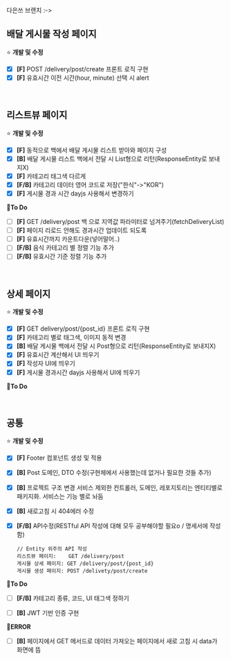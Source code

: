 다은쓰 브랜치 :->

## 배달 게시물 작성 페이지
⭐ **개발 및 수정**
- [x] **[F]**   POST /delivery/post/create 프론트 로직 구현
- [x] **[F]**   유효시간 이전 시간(hour, minute) 선택 시 alert

<br>

## 리스트뷰 페이지
⭐ **개발 및 수정**

- [x] **[F]** 동적으로 백에서 배달 게시물 리스트 받아와 페이지 구성
- [x] **[B]** 배달 게시물 리스트 백에서 전달 시 List<Post>형으로 리턴(ResponseEntity로 보내지X)
- [x] **[F]** 카테고리 태그색 다르게
- [x] **[F/B]** 카테고리 데이터 영어 코드로 저장("한식"->"KOR")
- [x] **[F]** 게시물 경과 시간 dayjs 사용해서 변경하기
      
📍**To Do**

- [ ] **[F]**  GET /delivery/post 백 으로 지역값 파라미터로 넘겨주기(fetchDeliveryList)
- [ ] **[F]**  페이지 리로드 안해도 경과시간 업데이트 되도록
- [ ] **[F]**  유효시간까지 카운트다운(넣어말어..)
- [ ] **[F/B]** 음식 카테고리 별 정렬 기능 추가
- [ ] **[F/B]** 유효시간 기준 정렬 기능 추가
      
<br>

## 상세 페이지
⭐ **개발 및 수정**
- [x] **[F]** GET delivery/post/{post_id} 프론트 로직 구현
- [x] **[F]** 카테고리 별로 태그색, 이미지 동적 변경
- [x] **[B]** 배달 게시물 백에서 전달 시 Post형으로 리턴(ResponseEntity로 보내지X)
- [x] **[F]** 유효시간 계산해서 UI 띄우기
- [x] **[F]** 작성자 UI에 띄우기
- [x] **[F]** 게시물 경과시간 dayjs 사용해서 UI에 띄우기

📍**To Do**

      
<br>

## 공통

⭐ **개발 및 수정**
- [x] **[F]** Footer 컴포넌트 생성 및 적용
- [x] **[B]** Post 도메인, DTO 수정(구현체에서 사용했는데 없거나 필요한 것들 추가)
- [x] **[B]** 프로젝트 구조 변경 서비스 제외한 컨트롤러, 도메인, 레포지토리는 엔티티별로 패키지화. 서비스는 기능 별로 놔둠
- [x] **[B]**  새로고침 시 404에러 수정
- [x] **[F/B]** API수정(RESTful API 작성에 대해 모두 공부해야할 필요o / 명세서에 작성 함)
      
      // Entity 위주의 API 작성
      리스트뷰 페이지:    GET /delivery/post 
      게시물 상세 페이지: GET /delivery/post/{post_id}
      게시물 생성 페이지: POST /delivety/post/create

📍**To Do**
- [ ] **[F/B]** 카테고리 종류, 코드, UI 태그색 정하기
- [ ] **[B]** JWT 기반 인증 구현


📍**ERROR**
- [ ] **[B]**   페이지에서 GET 메서드로 데이터 가져오는 페이지에서 새로 고침 시 data가 화면에 뜸












